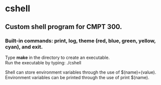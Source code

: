 # cshell

## Custom shell program for CMPT 300.

### Built-in commands: print, log, theme (red, blue, green, yellow, cyan), and exit.

Type **make** in the directory to create an executable.  
Run the executable by typing: ./cshell

Shell can store environment variables through the use of $(name)=(value).  
Environment variables can be printed through the use of print $(name).
